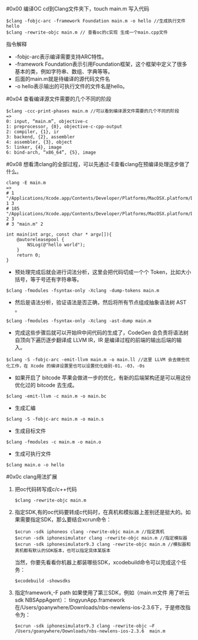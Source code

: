 #0x00 编译OC
cd到Clang文件夹下，touch main.m 写入代码
```
$clang -fobjc-arc -framework Foundation main.m -o hello //生成执行文件 hello
$clang -rewrite-objc main.m // 查看oc的c实现 生成一个main.cpp文件
```
指令解释
  - -fobjc-arc表示编译需要支持ARC特性。
  - -framework Foundation表示引用Foundation框架，这个框架中定义了很多基本的类，例如字符串、数组、字典等等。
  - 后面的main.m就是待编译的源代码文件名
  - -o hello表示输出的可执行文件的文件名是hello。

#0x04 查看编译源文件需要的几个不同的阶段
```
$clang -ccc-print-phases main.m //可以看到编译源文件需要的几个不同的阶段
=>
0: input, “main.m”, objective-c
1: preprocessor, {0}, objective-c-cpp-output
2: compiler, {1}, ir
3: backend, {2}, assembler
4: assembler, {3}, object
5: linker, {4}, image
6: bind-arch, “x86_64”, {5}, image
```

#0x08 想看清clang的全部过程，可以先通过-E查看clang在预编译处理这步做了什么。
```
clang -E main.m
=>
# 1 "/Applications/Xcode.app/Contents/Developer/Platforms/MacOSX.platform/Developer/SDKs/MacOSX10.14.sdk/System/Library/Frameworks/Foundation.framework/Headers/FoundationLegacySwiftCompatibility.h" 1 3
# 185 "/Applications/Xcode.app/Contents/Developer/Platforms/MacOSX.platform/Developer/SDKs/MacOSX10.14.sdk/System/Library/Frameworks/Foundation.framework/Headers/Foundation.h" 2 3
# 3 "main.m" 2

int main(int argc, const char * argv[]){
    @autoreleasepool {
        NSLog(@"hello world");
    }
    return 0;
}
```
- 预处理完成后就会进行词法分析，这里会把代码切成一个个 Token，比如大小括号，等于号还有字符串等。
```
$clang -fmodules -fsyntax-only -Xclang -dump-tokens main.m
```
- 然后是语法分析，验证语法是否正确，然后将所有节点组成抽象语法树 AST 。
```
$clang -fmodules -fsyntax-only -Xclang -ast-dump main.m
```
- 完成这些步骤后就可以开始IR中间代码的生成了，CodeGen 会负责将语法树自顶向下遍历逐步翻译成 LLVM IR，IR 是编译过程的前端的输出后端的输入。
```
$clang -S -fobjc-arc -emit-llvm main.m -o main.ll //这里 LLVM 会去做些优化工作，在 Xcode 的编译设置里也可以设置优化级别-01，-03，-0s
```
- 如果开启了 bitcode 苹果会做进一步的优化，有新的后端架构还是可以用这份优化过的 bitcode 去生成。
```
$clang -emit-llvm -c main.m -o main.bc
```
- 生成汇编
```
$clang -S -fobjc-arc main.m -o main.s
```
- 生成目标文件
```
$clang -fmodules -c main.m -o main.o
```
- 生成可执行文件
```
$clang main.o -o hello
```

#0x0c clang用法扩展
1. 把oc代码转写成c/c++代码
   ```
   $clang -rewrite-objc main.m
   ```
2. 指定SDK,有的oc代码要转成c代码时，在真机和模拟器上差别还是挺大的。如果需要指定SDK，那么要结合xcrun命令： 
   ```
   $xcrun -sdk iphoneos clang -rewrite-objc main.m //指定真机
   $xcrun -sdk iphonesimulator clang -rewrite-objc main.m //指定模拟器
   $xcrun -sdk iphonesimulator9.3 clang -rewrite-objc main.m //模拟器和真机都有默认的SDK版本，也可以指定具体某版本
   ```
   当然，你要先看看你机器上都装哪些SDK，xcodebuild命令可以完成这个任务：
   ```
   $xcodebuild -showsdks
   ```
3. 指定framework,-F path 如果使用了第三SDK，例如（main.m文件 用了听云sdk NBSAppAgent）：
   tingyunApp.framework在/Users/goanywhere/Downloads/nbs-newlens-ios-2.3.6下，于是修改指令为： 
   ```
   $xcrun -sdk iphonesimulator9.3 clang -rewrite-objc –F /Users/goanywhere/Downloads/nbs-newlens-ios-2.3.6  main.m
   ```
